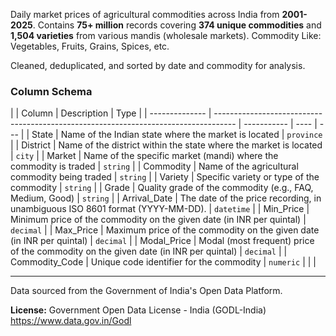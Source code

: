 Daily market prices of agricultural commodities across India from **2001-2025**. Contains **75+ million** records covering **374 unique commodities** and **1,504 varieties** from various mandis (wholesale markets). Commodity Like: Vegetables, Fruits, Grains, Spices, etc.

Cleaned, deduplicated, and sorted by date and commodity for analysis.

### Column Schema

|                | Column                                                                              | Description | Type |
| -------------- | ----------------------------------------------------------------------------------- | ----------- | ---- | --- |
| State          | Name of the Indian state where the market is located                                | `province`  |
| District       | Name of the district within the state where the market is located                   | `city`      |
| Market         | Name of the specific market (mandi) where the commodity is traded                   | `string`    |
| Commodity      | Name of the agricultural commodity being traded                                     | `string`    |
| Variety        | Specific variety or type of the commodity                                           | `string`    |
| Grade          | Quality grade of the commodity (e.g., FAQ, Medium, Good)                            | `string`    |
| Arrival_Date   | The date of the price recording, in unambiguous ISO 8601 format (YYYY-MM-DD).       | `datetime`  |
| Min_Price      | Minimum price of the commodity on the given date (in INR per quintal)               | `decimal`   |
| Max_Price      | Maximum price of the commodity on the given date (in INR per quintal)               | `decimal`   |
| Modal_Price    | Modal (most frequent) price of the commodity on the given date (in INR per quintal) | `decimal`   |
| Commodity_Code | Unique code identifier for the commodity                                            | `numeric`   |      |     |

---

Data sourced from the Government of India's Open Data Platform.

**License:**
Government Open Data License - India (GODL-India)
https://www.data.gov.in/Godl
